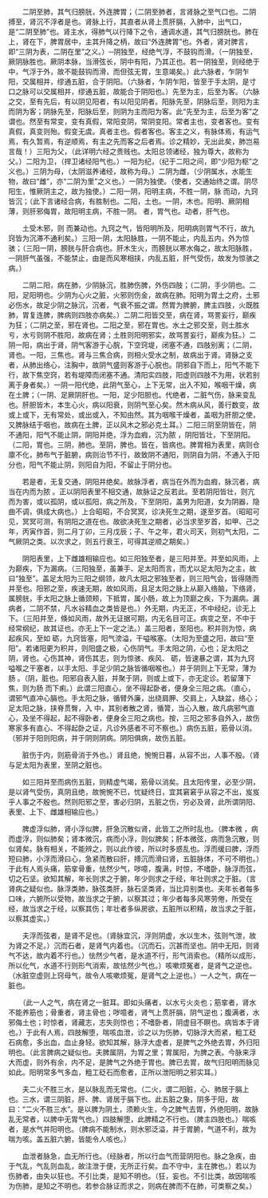 <!-- { "loadSidebar": true } -->
　　二阴至肺，其气归膀胱，外连脾胃；（二阴至肺者，言肾脉之至气口也。二阴搏至，肾沉不浮者是也。肾脉上行，其直者从肾上贯肝膈，入肺中，出气口，是“二阴至肺”也。肾主水，得肺气以行降下之令，通调水道，其气归膀胱也。肺在上，肾在下，脾胃居中，主其升降之柄，故曰“外连脾胃”也。外者，肾对脾言，即“三阴为表，二阴在里”之义。）─阴独至，经绝气浮，不鼓钩而滑。（一阴独至，厥阴脉胜也。厥阴本脉，当滑弦长，阴中有阳，乃其正也。若一阴独至，则经绝于中，气浮于外，故不能鼓钩而滑，而但弦无胃，生意竭矣。）此六脉者，乍阴乍阳，交属相并，缪通五脏，合于阴阳。（六脉者，乍阴乍阳，皆至于手太阴，是寸口之脉可以交属相并，缪通五脏，故能合于阴阳也。）先至为主，后至为客。（六脉之交，至有先后，有以阴见阳者，有以阳见阴者。阳脉先至，阴脉后至，则阳为主而阴为客；阴脉先至，阳脉后至，则阴为主而阳为客。此“先至为主，后至为客”之谓也。然至有常变，变有真假，常阳变阴，常阴变阳。常者主也，变者客也。变有真假，真变则殆。假变无虞。真者主也。假者客也。客主之义，有脉体焉，有运气焉，有久暂焉，有逆顺焉，有主之先而客之后者焉。诊之精妙，无出此矣，肺岂易言哉！）三阳为父，（此详明六经之贵贱也。太阳总领诸经，独为尊大，故称为父。）二阳为卫，（捍卫诸经阳气也。）一阳为纪，（纪于二阳之间，即“少阳为枢”之义也。）三阴为母，（太阴滋养诸经，故称为母。）二阴为雌，（少阴属水，水能生物，故曰“雌”，亦“二阴为里”之义也。）一阴为独使。（使者，交通始终之谓。阴尽阳生，惟厥阴主之，故为独使。）二阳一阴，阳明主病，不胜一阴，脉 而动，九窍皆沉；（此下言诸经合病，有胜制也。二阳，土也。一阴，木也。阳明、厥阴相薄，则肝邪侮胃，故阳明主病，不胜一阴。 者，胃气也。动者，肝气也。

　　土受木邪，则 而兼动也。九窍之气，皆阳明所及，阳明病则胃气不行，故九窍皆为沉滞不通利矣。）三阳一阴，太阳脉胜，一阴不能止，内乱五内，外为惊骇；（三阳一阴，膀胱与肝合病也。肝木生火，而膀胱以寒水侮之，故太阳脉胜，一阴肝气虽强，不能禁止，由是而风寒相挟，内乱五脏，肝气受伤，故发为惊骇之病。）

　　二阴二阳，病在肺，少阴脉沉，胜肺伤脾，外伤四肢；（二阴，手少阴也。二阳，足阳明也。少阴为心火之脏，火邪则伤金，故病在肺。阳明为胃土之府，土邪必伤水，故足少阴之脉沉，沉者，气衰不振之谓。然胃为脾腑，脾主四肢，火既胜肺，胃复连脾，脾病则四肢亦病矣。）二阴二阳皆交至，病在肾，骂詈妄行，巅疾为狂；（二阴之至，邪在肾也。二阳之至，邪在胃也。水土之邪交至，则土胜水亏，水亏则阴不胜阳，故病在肾；土胜则阳明邪实，故骂詈妄行，巅疾为狂。）二阴一阳，病出于肾，阴气客游于心脘，下空窍堤，闭塞不通，四肢别离；（二阴，肾也。一阳，三焦也。肾与三焦合病，则相火受水之制，故病出于肾。肾脉之支者，从肺出络心，注胸中，故阴气盛则客游于心脘也。阴邪自下而上，阳气不能下行，故下焦空窍，若有堤障而闭塞不通。清阳实四肢，阳虚则四肢不为用，状若别离于身者矣。）一阴一阳代绝，此阴气至心，上下无常，出入不知，喉咽干燥，病在土脾；（一阴、足厥阴肝也。一阳，足少阳胆也。代绝者，二脏气伤，脉来变乱也。肝胆皆木，本生心火，病以阳衰，则阴气至心矣。然木病从风，善行数变，故或上或下，无有常处，或出或入，不知由然。其为咽喉干燥者，盖咽为肝胆之使，又脾脉结于咽也，故病在土脾，正以风木之邪必克土耳。）二阳三阴至阴皆在，阴不通阳，阳气不能止阴，阴阳并绝，浮为血瘕，沉为脓 ，阴阳皆壮，下至阴阳。（二阳，胃也。三阴，肺也。至阴，脾也。皆在，皆病也。脾胃相为表里，病则仓廪不化，肺布气于脏腑，病则治节不行，故致阴不通阳，则阴自为阴，不通入于阳分也，阳气不能止阴，则阳自为阳，不留止于阴分也。

　　若是者，无复交通，阴阳并绝矣。故脉浮者，病当在外而为血瘕，脉沉者，病当在内而为脓 。正以阴阳表里不相交通，故脉证之反若此。至若阴阳皆壮，则亢而为害，或以孤阴，或以孤阳，病之所及，下至阴阳，盖男为阳道，女为阴器，隐曲不调，俱成大病也。）上合昭昭，不合冥冥，诊决死生之期，遂至岁首。（昭昭可见，冥冥可测，有阴阳之道在也。故欲决死生之期者，必当求至岁首，如甲、己之年，丙寅作首，则二月丁卯，三月戊辰；子、午之年，君火司天，则初气太阳，二气厥阴之类。以次求之，则五行衰王，可得其逆顺之期矣。）

　　阴阳表里，上下雌雄相输应也。如三阳独至者，是三阳并至。并至如风雨，上为巅疾，下为漏病。（三阳独至，虽兼手、足太阳而言，而尤以足太阳为之主，故曰“独至”。盖足太阳为三阳之纲领，故凡太阳之邪独至者，则三阳气会，皆得随而并至也。阳邪之至，疾速无期，故如风雨，且足太阳之脉上从巅入络脑，下络肾，属膀胱，手太阳之脉上循颈颊，下抵胃，属小肠，故上为顶巅之疾，下为漏病。漏病者，二阴不禁，凡水谷精血之类皆是也。）外无期，内无正，不中经纪，诊无上下。（三阳并至，倏如风雨，故外无证据可期，内无名目可正。病变之至，不中于经常纲纪，故其证也。亦无上下一定之法。）盖三阳者，至阳也。积并则为惊，病起疾风，至如 砺，九窍皆塞，阳气滂溢，干嗌喉塞。（太阳为至盛之阳，故曰“至阳”。若诸阳更为积并，则阳盛之极，心伤阴气。手太阳之阴，心也；足太阳之阴，肾也。心伤其神，肾伤其志，则为惊骇、疾风、 砺，皆速暴之谓，其为九窍嗌喉之干塞者，以手太阳、手足少阴之脉皆循咽喉也。）并于阴则上下无常，薄为肠 。（阴，脏也。阳邪自表入脏，并聚于阴，则或上或下，亦无定诊。若留薄下焦，则为肠 而下痢。）此谓三阳直心，坐不得起卧者，便身全三阳之病。（直心，谓邪气直冲心膈也。手太阳之脉，循臂外廉，出绕肩胛、交肩上，入缺盆，络心；足太阳之脉，挟脊贯臀，入 中，其别者散之肾，循膂，当心入散，故凡病邪气直心，及坐不得起，起不得卧者，便身全三阳之病也。按，三阳之邪多自外入，故伤寒家多有直心、不得起卧之证，凡诊外感者不可不察也。）病伤五脏，筋骨以消。（邪并于阳则阳病，并于阴则阴病。阴阳俱病，故伤五脏。

　　脏伤于内，则筋骨消于外也。）肾且绝，惋惋日暮，从容不出，人事不殷。（肾与足太阳为表里，至阴之脏也。

　　如三阳并至而病伤五脏，则精虚气竭，筋骨以消矣。且太阳传里，必至少阴，是以肾气受伤，真阴且绝，故惋惋不已，忧疑终日，宜其窘窘乎从容之不出，岌岌乎人事之不殷也。然则阳邪之至，害必归阴，五脏之伤，穷必及肾，此所谓阴阳、表里、上下、雌雄相输应也。）

　　脾虚浮似肺，肾小浮似脾，肝急沉散似肾，此皆工之所时乱也。（脾本微 ，病而虚浮，则似肺矣；肾本微沉，病而小浮，则似脾矣；肝本微弦，病而急沉散，则似肾矣。脉有相关，不能辨之，则以此作彼，所以时多惑乱也。浮而缓曰脾，浮而短曰肺，小浮而滑曰心，急紧而散曰肝，搏沉而滑曰肾，五脏脉体，不可不明也。）于此有人焉头痛，筋挛骨重，怯然少气，哕噫，腹满，时惊，不嗜卧，脉浮而弦，切之石坚。欲知其解，年长则求之于腑，年少则求之于经，年壮则求之于脏。（言肾病之疑似也。脉浮类肺，脉弦类肝，脉石坚类肾，当比异别类也。夫年长者每多口味，六腑所以受物，故当求之于腑，以察其过；年少者每多风寒劳倦，所受在经，故当求之于经，以察其伤；年壮者多纵房欲，五脏所以积精，故当求之于脏，以察其虚实。）

　　夫浮而弦者，是肾不足也。（肾脉宜沉，浮则阴虚，水以生木，弦则气泄，故为肾之不足。）沉而石者，是肾气内着也。（沉而石，沉甚而坚也。阴中无阳，则肾气不达，故内着不行也。）怯然少气者，是水道不行，形气消索也。（精所以成形，所以化气，水道不行则形气消索，故怯然少气也。）咳嗽烦冤者，是肾气之逆也。（水脏空虚则上窍母气，故令人咳嗽烦冤，是肾气之上逆也。）一人之气，病在一脏也。

　　（此一人之气，病在肾之一脏耳。即如头痛者，以水亏火炎也；筋挛者，肾水不能养筋也；骨重者，肾主骨也；哕噫者，肾气上贯肝膈，阴气逆也；腹满者，水邪侮土也；时惊者，肾藏志，志失则惊也；不嗜卧者，阴虚目不瞑也。病皆本于肾也。）于此有人焉，四肢解堕，喘咳血泄，诊之以为伤肺，切脉浮大而紧，粗工砭石病愈，多出血，血止身轻。欲知其解，脉浮大虚者，是脾气之外绝去胃，外归阳明也。（此言脾病之疑似也。夫脾属阴，为胃之里；胃属阳，为脾之表。今脉来浮大而虚，则外有余，内不足，是脾气之外绝于胃也。脾已去胃，故气归阳明而脉见如此。阳明常多气多血，粗工砭石而愈者，正所以泄阳明之邪实耳。）

　　夫二火不胜三水，是以脉乱而无常也。（二火，谓二阳脏，心、肺居于膈上也。三水，谓三阴脏，肝、脾、肾居于膈下也。此五脏之象，阴多于阳，故曰：“二火不胜三水”。是以脾为阴土，须赖火生，今之脾气去胃，外绝阳明，故脉乱无常者，以脾中无胃气也。）四肢解堕，此脾精之不行也。（脾主四肢也。）喘咳者，是水气并阳明也。（脾病不能制水，则水邪泛溢，并于胃腑，气道不利，故为喘为咳。盖五脏六腑，皆能令人咳也。）

　　血泄者脉急，血无所行也。（经脉者，所以行血气而营阴阳也。脉之急疾，由于气乱，气乱则血乱，故注泄于便，无所正行矣。血不守中，主在脾也。）若以为伤肺者，由失以狂也。不引比类，是知不明也。（狂，妄也。不引比类，故因喘咳为伤肺，是知之不明也。若参合脉证而求之，则病在脾而不在肺，可类察之矣。）

